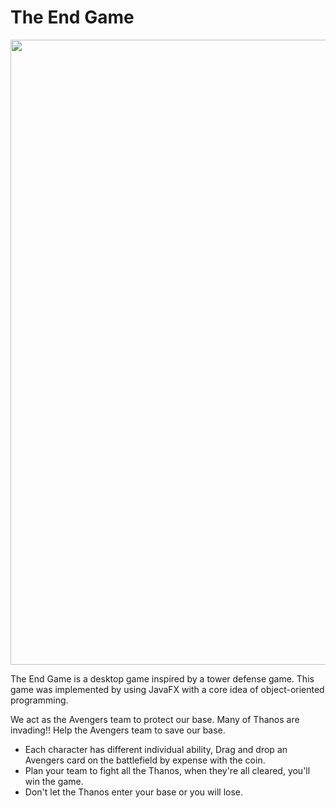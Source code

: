 # The End Game

<img src="https://user-images.githubusercontent.com/70104446/152639467-ed06b793-268e-4610-b9ed-6d2e2406237a.png" width="1000"  />

The End Game is a desktop game inspired by a tower defense game. This game was implemented by using JavaFX with a core idea of object-oriented programming.

We act as the Avengers team to protect our base. Many of Thanos are invading!! Help the Avengers team to save our base.

- Each character has different individual ability, Drag and drop an Avengers card on the battlefield by expense with the coin.
- Plan your team to fight all the Thanos, when they're all cleared, you'll win the game.
- Don't let the Thanos enter your base or you will lose.
